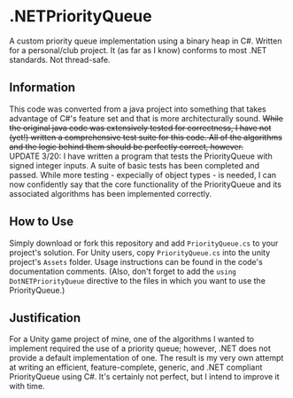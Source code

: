 # .NETPriorityQueue
 A custom priority queue implementation using a binary heap in C#. Written for a personal/club project. It (as far as I know) conforms to most .NET standards. Not thread-safe.

## Information
This code was converted from a java project into something that takes advantage of C#'s feature set and that is more architecturally sound. 
~~While the original java code was extensively tested for correctness, I have not (yet!) written a comprehensive test suite for this code. All of the algorithms and the logic behind them should be perfectly correct, however.~~  
UPDATE 3/20: I have written a program that tests the PriorityQueue with signed integer inputs. A suite of basic tests has been completed and passed. While more testing - expecially of object types - is needed, I can now confidently say that the core functionality of the PriorityQueue and its associated algorithms has been implemented correctly.

## How to Use
Simply download or fork this repository and add `PriorityQueue.cs` to your project's solution. For Unity users, copy `PriorityQueue.cs` into the unity project's `Assets` folder. Usage instructions can be found in the code's documentation comments. (Also, don't forget to add the `using DotNETPriorityQueue` directive to the files in which you want to use the PriorityQueue.)

## Justification
For a Unity game project of mine, one of the algorithms I wanted to implement required the use of a priority queue; however, .NET does not provide a default implementation of one. The result is my very own attempt at writing an efficient, feature-complete, generic, and .NET compliant PriorityQueue<T> using C#. It's certainly not perfect, but I intend to improve it with time.
